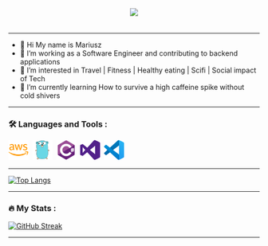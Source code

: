 <div id="header" align="center">
  <img src="https://media.giphy.com/media/M9gbBd9nbDrOTu1Mqx/giphy.gif" width="100"/>
</div>
<div align="center">
  <img src="https://komarev.com/ghpvc/?username=borowiak-m&style=flat-square&color=blue" alt=""/>
</div>



---



- 👋 Hi                              My name is Mariusz
- :telescope:                         I’m working as a Software Engineer and contributing to backend applications
- 👀 I’m interested in               Travel | Fitness | Healthy eating | Scifi | Social impact of Tech
- 🌱 I’m currently learning          How to survive a high caffeine spike without cold shivers
---

### :hammer_and_wrench: Languages and Tools :

<div>
  <img src="https://github.com/devicons/devicon/blob/master/icons/amazonwebservices/amazonwebservices-plain-wordmark.svg" title="AWS" alt="AWS" width="40" height="40"/>&nbsp;
  <img src="https://github.com/devicons/devicon/blob/master/icons/go/go-original.svg" title="GO" alt="GO" width="40" height="40"/>&nbsp;
  <img src="https://github.com/devicons/devicon/blob/master/icons/csharp/csharp-original.svg" title="CSharp" alt="CSharp" width="40" height="40"/>&nbsp;
  <img src="https://github.com/devicons/devicon/blob/master/icons/visualstudio/visualstudio-plain.svg" title="VisualStudio" alt="VisualStudio" width="40" height="40"/>&nbsp;
  <img src="https://github.com/devicons/devicon/blob/master/icons/vscode/vscode-original.svg" title="VSCode" alt="VSCode" width="40" height="40"/>&nbsp;
</div>

---

[![Top Langs](https://github-readme-stats.vercel.app/api/top-langs/?username=borowiak-m&layout=compact&theme=vision-friendly-dark)](https://github.com/anuraghazra/github-readme-stats)

---

### :fire: My Stats :

[![GitHub Streak](https://github-readme-streak-stats.herokuapp.com?user=borowiak-m&theme=dark&hide_border=true)](https://git.io/streak-stats)

---



<!---
borowiak-m/borowiak-m is a ✨ special ✨ repository because its `README.md` (this file) appears on your GitHub profile.
You can click the Preview link to take a look at your changes.
--->

